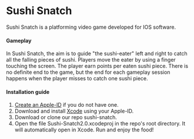 # Sushi Snatch

Sushi Snatch is a platforming video game developed for IOS software. 


#### Gameplay

In Sushi Snatch, the aim is to guide "the sushi-eater" left and right to catch all the falling pieces of sushi. Players move the eater by using a finger touching the screen. The player earn points per eaten sushi piece. There is no definite end to the game, but the end for each gameplay session happens when the player misses to catch one sushi piece.


#### Installation guide

1. [Create an Apple-ID](https://appleid.apple.com/account#!&page=create) if you do not have one.  
2. Download and install [Xcode](https://developer.apple.com/xcode/) using your Apple-ID. 
3. Download or clone our repo sushi-snatch.
4. Open the file Sushi-Snatch2.0.xcodeproj in the repo's root directory. It will automatically open in Xcode. Run and enjoy the food! 
